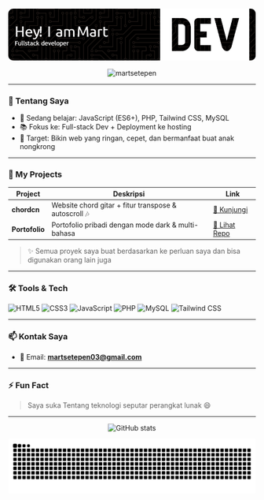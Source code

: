 <p align="center">
  <img src="img/github-header-image.png" alt="Profil Saya">
</p>

<p align="center">
  <img src="https://komarev.com/ghpvc/?username=martsetepen&label=Profile%20views&color=0e75b6&style=flat" alt="martsetepen" />
</p>

---

### 🚀 Tentang Saya

- 🌱 Sedang belajar: JavaScript (ES6+), PHP, Tailwind CSS, MySQL
- 📚 Fokus ke: Full-stack Dev + Deployment ke hosting
- 🎯 Target: Bikin web yang ringan, cepet, dan bermanfaat buat anak nongkrong

---

### 🧩 My Projects

| Project        | Deskripsi                                             | Link                                                       |
| -------------- | ----------------------------------------------------- | ---------------------------------------------------------- |
| **chordcn**    | Website chord gitar + fitur transpose & autoscroll 🎶 | [🔗 Kunjungi](https://chordcn.com)                         |
| **Portofolio** | Portofolio pribadi dengan mode dark & multi-bahasa    | [🔗 Lihat Repo](https://github.com/martsetepen/portofolio) |

> ✨ Semua proyek saya buat berdasarkan ke perluan saya dan bisa digunakan orang lain juga

---

### 🛠️ Tools & Tech

![HTML5](https://img.shields.io/badge/-HTML5-E34F26?style=flat&logo=html5&logoColor=white)
![CSS3](https://img.shields.io/badge/-CSS3-1572B6?style=flat&logo=css3)
![JavaScript](https://img.shields.io/badge/-JavaScript-F7DF1E?style=flat&logo=javascript&logoColor=black)
![PHP](https://img.shields.io/badge/-PHP-777BB4?style=flat&logo=php&logoColor=white)
![MySQL](https://img.shields.io/badge/-MySQL-4479A1?style=flat&logo=mysql)
![Tailwind CSS](https://img.shields.io/badge/-Tailwind-38B2AC?style=flat&logo=tailwind-css)

---

### 📫 Kontak Saya

- 💌 Email: **martsetepen03@gmail.com**

---

### ⚡ Fun Fact

> Saya suka Tentang teknologi seputar perangkat lunak 😄

---

<p align="center">
  <img src="https://github-readme-stats.vercel.app/api?username=martsetepen&show_icons=true&theme=tokyonight" alt="GitHub stats" />
</p>

<img src="https://raw.githubusercontent.com/atmr03/atmr03/output/snake.svg" alt="Snake animation" />

###
